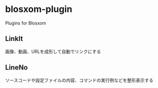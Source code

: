 # blosxom-plugin
Plugins for Blosxom

## LinkIt
 画像、動画、URLを成形して自動でリンクにする
 
## LineNo
  ソースコードや設定ファイルの内容、コマンドの実行例などを整形表示する
